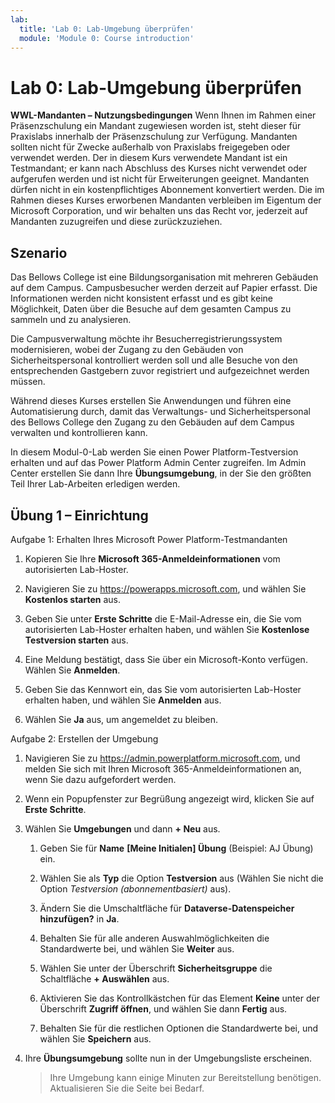 ```yaml
---
lab:
  title: 'Lab 0: Lab-Umgebung überprüfen'
  module: 'Module 0: Course introduction'
---
```


# Lab 0: Lab-Umgebung überprüfen

**WWL-Mandanten – Nutzungsbedingungen** Wenn Ihnen im Rahmen einer Präsenzschulung ein Mandant zugewiesen worden ist, steht dieser für Praxislabs innerhalb der Präsenzschulung zur Verfügung. Mandanten sollten nicht für Zwecke außerhalb von Praxislabs freigegeben oder verwendet werden. Der in diesem Kurs verwendete Mandant ist ein Testmandant; er kann nach Abschluss des Kurses nicht verwendet oder aufgerufen werden und ist nicht für Erweiterungen geeignet. Mandanten dürfen nicht in ein kostenpflichtiges Abonnement konvertiert werden. Die im Rahmen dieses Kurses erworbenen Mandanten verbleiben im Eigentum der Microsoft Corporation, und wir behalten uns das Recht vor, jederzeit auf Mandanten zuzugreifen und diese zurückzuziehen. 

## Szenario

Das Bellows College ist eine Bildungsorganisation mit mehreren Gebäuden auf dem Campus. Campusbesucher werden derzeit auf Papier erfasst. Die Informationen werden nicht konsistent erfasst und es gibt keine Möglichkeit, Daten über die Besuche auf dem gesamten Campus zu sammeln und zu analysieren.

Die Campusverwaltung möchte ihr Besucherregistrierungssystem modernisieren, wobei der Zugang zu den Gebäuden von Sicherheitspersonal kontrolliert werden soll und alle Besuche von den entsprechenden Gastgebern zuvor registriert und aufgezeichnet werden müssen. 

Während dieses Kurses erstellen Sie Anwendungen und führen eine Automatisierung durch, damit das Verwaltungs- und Sicherheitspersonal des Bellows College den Zugang zu den Gebäuden auf dem Campus verwalten und kontrollieren kann.

In diesem Modul-0-Lab werden Sie einen Power Platform-Testversion erhalten und auf das Power Platform Admin Center zugreifen. Im Admin Center erstellen Sie dann Ihre **Übungsumgebung**, in der Sie den größten Teil Ihrer Lab-Arbeiten erledigen werden.


## Übung 1 – Einrichtung

Aufgabe 1: Erhalten Ihres Microsoft Power Platform-Testmandanten

1.  Kopieren Sie Ihre **Microsoft 365-Anmeldeinformationen** vom autorisierten Lab-Hoster. 

1.  Navigieren Sie zu <https://powerapps.microsoft.com>, und wählen Sie **Kostenlos starten** aus.

1.  Geben Sie unter **Erste Schritte** die E-Mail-Adresse ein, die Sie vom autorisierten Lab-Hoster erhalten haben, und wählen Sie **Kostenlose Testversion starten** aus. 

1.  Eine Meldung bestätigt, dass Sie über ein Microsoft-Konto verfügen. Wählen Sie **Anmelden**. 

1.  Geben Sie das Kennwort ein, das Sie vom autorisierten Lab-Hoster erhalten haben, und wählen Sie **Anmelden** aus. 

1.  Wählen Sie **Ja** aus, um angemeldet zu bleiben. 


Aufgabe 2: Erstellen der Umgebung

1.  Navigieren Sie zu <https://admin.powerplatform.microsoft.com>, und melden Sie sich mit Ihren Microsoft 365-Anmeldeinformationen an, wenn Sie dazu aufgefordert werden. 

1.  Wenn ein Popupfenster zur Begrüßung angezeigt wird, klicken Sie auf **Erste Schritte**. 

1.  Wählen Sie **Umgebungen** und dann **+ Neu** aus.

    1. Geben Sie für **Name**  **[Meine Initialen] Übung** (Beispiel: AJ Übung) ein.

    1. Wählen Sie als **Typ** die Option **Testversion** aus (Wählen Sie nicht die Option *Testversion (abonnementbasiert)* aus).

    1. Ändern Sie die Umschaltfläche für **Dataverse-Datenspeicher hinzufügen?** in **Ja**. 

    1. Behalten Sie für alle anderen Auswahlmöglichkeiten die Standardwerte bei, und wählen Sie **Weiter** aus. 

    1. Wählen Sie unter der Überschrift **Sicherheitsgruppe** die Schaltfläche **+ Auswählen** aus.

    1. Aktivieren Sie das Kontrollkästchen für das Element **Keine** unter der Überschrift **Zugriff öffnen**, und wählen Sie dann **Fertig** aus.

    1. Behalten Sie für die restlichen Optionen die Standardwerte bei, und wählen Sie **Speichern** aus. 

1.  Ihre **Übungsumgebung** sollte nun in der Umgebungsliste erscheinen. 

    > Ihre Umgebung kann einige Minuten zur Bereitstellung benötigen. Aktualisieren Sie die Seite bei Bedarf.

